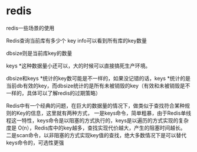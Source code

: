 # redis
redis一些场景的使用

Redis查询当前库有多少个 key
info可以看到所有库的key数量

dbsize则是当前库key的数量

keys *这种数据量小还可以，大的时候可以直接搞死生产环境。

dbsize和keys *统计的key数可能是不一样的，如果没记错的话，keys *统计的是当前db有效的key，而dbsize统计的是所有未被销毁的key（有效和未被销毁是不一样的，具体可以了解redis的过期策略）


Redis中有一个经典的问题，在巨大的数据量的情况下，做类似于查找符合某种规则的Key的信息，这里就有两种方式，
一是keys命令，简单粗暴，由于Redis单线程这一特性，keys命令是以阻塞的方式执行的，keys是以遍历的方式实现的复杂度是 O(n），Redis库中的key越多，查找实现代价越大，产生的阻塞时间越长。
二是scan命令，以非阻塞的方式实现key值的查找，绝大多数情况下是可以替代keys命令的，可选性更强
